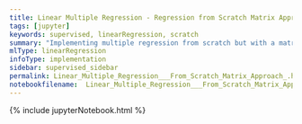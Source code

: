 ```yaml
---
title: Linear Multiple Regression - Regression from Scratch Matrix Approach
tags: [jupyter]
keywords: supervised, linearRegression, scratch
summary: "Implementing multiple regression from scratch but with a matrix approach instead of one value at a time."
mlType: linearRegression
infoType: implementation
sidebar: supervised_sidebar
permalink: Linear_Multiple_Regression___From_Scratch_Matrix_Approach_.html
notebookfilename:  Linear_Multiple_Regression___From_Scratch_Matrix_Approach_
---
```


{% include jupyterNotebook.html %}
